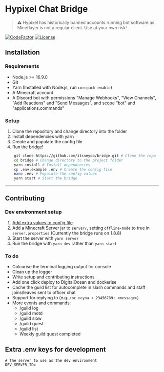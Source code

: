 # Hypixel Chat Bridge

> ⚠️ Hypixel has historically banned accounts running bot software as Mineflayer is not a regular client. Use at your own risk!

[![CodeFactor](https://img.shields.io/codefactor/grade/github/itsneyoa/bridge/main?style=for-the-badge)](https://www.codefactor.io/repository/github/itsneyoa/bridge)
[![License](https://img.shields.io/badge/license-CC%20BY--NC--SA%204.0-green?logo=creativecommons&style=for-the-badge)](https://creativecommons.org/licenses/by-nc-sa/4.0/?ref=chooser-v1)

## Installation

### Requirements

- Node.js >= 16.9.0
- Git
- Yarn (Installed with Node.js, run `corepack enable`)
- A Minecraft account
- A Discord bot with permissions "Manage Webhooks", "View Channels", "Add Reactions" and "Send Mesaages", and scope "bot" and "applications.commands"

### Setup

1. Clone the repository and change directory into the folder
2. Install dependencies with yarn
3. Create and populate the config file
4. Run the bridge!

```sh
    git clone https://github.com/itsneyoa/bridge.git # Clone the repo
    cd bridge # Change directory to the project folder
    yarn install # Install dependencies
    cp .env.example .env # Create the config file
    nano .env # Populate the config values
    yarn start # Start the bridge
```

---

## Contributing

### Dev environment setup

1. [Add extra values to config file](#extra-env-keys-for-development)
2. Add a Minecraft Server jar to `server/`, setting `offline-mode` to true in `server.properties` (Currently the bridge runs on 1.8.8)
3. Start the server with `yarn server`
4. Run the bridge with `yarn dev` rather than `yarn start`

### To do

- Colourise the terminal logging output for console
- Clean up the logger
- Write setup and contributing instructions
- Add one click deploy to DigitalOcean and dockerise
- Cache the guild list for autocomplete in slash commands and staff joins/leaves sent to officer chat
- Support for replying to (e.g. `/oc neyoa ➜ 23456789: <message>`)
- More events and commands:
  - /guild log
  - /guild motd
  - /guild slow
  - /guild quest
  - /guild list
  - Weekly guild quest completed

## Extra .env keys for development

```env
# The server to use as the dev environment
DEV_SERVER_ID=
```
